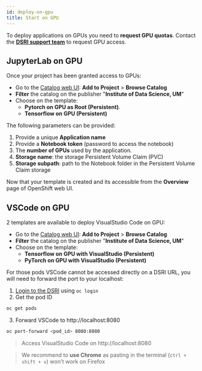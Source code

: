 ```yaml
---
id: deploy-on-gpu
title: Start on GPU
---
```


To deploy applications on GPUs you need to **request GPU quotas**. Contact the **[DSRI support team](mailto:dsri-support-l@maastrichtuniversity.nl)** to request GPU access.

## JupyterLab on GPU

Once your project has been granted access to GPUs:

* Go to the [Catalog web UI](https://app.dsri.unimaas.nl:8443/console/catalog): **Add to Project** > **Browse Catalog**
* **Filter** the catalog on the publisher "**Institute of Data Science, UM**"
* Choose on the template:
  * **Pytorch on GPU as Root (Persistent)**.
  * **Tensorflow on GPU (Persistent)**

The following parameters can be provided:

1. Provide a unique **Application name**
2. Provide a **Notebook token** (password to access the notebook)
3. The **number of GPUs** used by the application.
4. **Storage name**: the storage Persistent Volume Claim (PVC)
5. **Storage subpath**: path to the Notebook folder in the Persistent Volume Claim storage

Now that your template is created and its accessible from the **Overview** page of OpenShift web UI.

## VSCode on GPU

2 templates are available to deploy VisualStudio Code on GPU:

* Go to the [Catalog web UI](https://app.dsri.unimaas.nl:8443/console/catalog): **Add to Project** > **Browse Catalog**
* **Filter** the catalog on the publisher "**Institute of Data Science, UM**"
* Choose on the template:
  * **Tensorflow on GPU with VisualStudio (Persistent)**
  * **PyTorch on GPU with VisualStudio (Persistent)**

For those pods VSCode cannot be accessed directly on a DSRI URL, you will need to forward the port to your localhost:

1. [Login to the DSRI](/docs/openshift-login) using `oc login`
2. Get the pod ID

```bash
oc get pods
```

3. Forward VSCode to http://localhost:8080

```bash
oc port-forward <pod_id> 8080:8080
```

> Access VisualStudio Code on http://localhost:8080

> We recommend to **use Chrome** as pasting in the terminal (`ctrl + shift + v`) won't work on Firefox